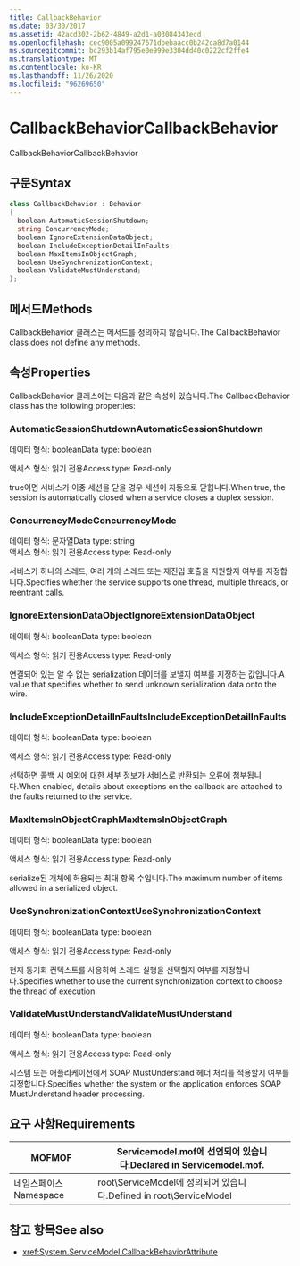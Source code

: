 ```yaml
---
title: CallbackBehavior
ms.date: 03/30/2017
ms.assetid: 42acd302-2b62-4849-a2d1-a03084343ecd
ms.openlocfilehash: cec9005a099247671dbebaacc0b242ca8d7a0144
ms.sourcegitcommit: bc293b14af795e0e999e3304dd40c0222cf2ffe4
ms.translationtype: MT
ms.contentlocale: ko-KR
ms.lasthandoff: 11/26/2020
ms.locfileid: "96269650"
---
```

# <a name="callbackbehavior"></a><span data-ttu-id="cf85d-102">CallbackBehavior</span><span class="sxs-lookup"><span data-stu-id="cf85d-102">CallbackBehavior</span></span>

<span data-ttu-id="cf85d-103">CallbackBehavior</span><span class="sxs-lookup"><span data-stu-id="cf85d-103">CallbackBehavior</span></span>  
  
## <a name="syntax"></a><span data-ttu-id="cf85d-104">구문</span><span class="sxs-lookup"><span data-stu-id="cf85d-104">Syntax</span></span>  
  
```csharp
class CallbackBehavior : Behavior  
{  
  boolean AutomaticSessionShutdown;  
  string ConcurrencyMode;  
  boolean IgnoreExtensionDataObject;  
  boolean IncludeExceptionDetailInFaults;  
  boolean MaxItemsInObjectGraph;  
  boolean UseSynchronizationContext;  
  boolean ValidateMustUnderstand;  
};  
```  
  
## <a name="methods"></a><span data-ttu-id="cf85d-105">메서드</span><span class="sxs-lookup"><span data-stu-id="cf85d-105">Methods</span></span>  

 <span data-ttu-id="cf85d-106">CallbackBehavior 클래스는 메서드를 정의하지 않습니다.</span><span class="sxs-lookup"><span data-stu-id="cf85d-106">The CallbackBehavior class does not define any methods.</span></span>  
  
## <a name="properties"></a><span data-ttu-id="cf85d-107">속성</span><span class="sxs-lookup"><span data-stu-id="cf85d-107">Properties</span></span>  

 <span data-ttu-id="cf85d-108">CallbackBehavior 클래스에는 다음과 같은 속성이 있습니다.</span><span class="sxs-lookup"><span data-stu-id="cf85d-108">The CallbackBehavior class has the following properties:</span></span>  
  
### <a name="automaticsessionshutdown"></a><span data-ttu-id="cf85d-109">AutomaticSessionShutdown</span><span class="sxs-lookup"><span data-stu-id="cf85d-109">AutomaticSessionShutdown</span></span>  

 <span data-ttu-id="cf85d-110">데이터 형식: boolean</span><span class="sxs-lookup"><span data-stu-id="cf85d-110">Data type: boolean</span></span>  
  
 <span data-ttu-id="cf85d-111">액세스 형식: 읽기 전용</span><span class="sxs-lookup"><span data-stu-id="cf85d-111">Access type: Read-only</span></span>  
  
 <span data-ttu-id="cf85d-112">true이면 서비스가 이중 세션을 닫을 경우 세션이 자동으로 닫힙니다.</span><span class="sxs-lookup"><span data-stu-id="cf85d-112">When true, the session is automatically closed when a service closes a duplex session.</span></span>  
  
### <a name="concurrencymode"></a><span data-ttu-id="cf85d-113">ConcurrencyMode</span><span class="sxs-lookup"><span data-stu-id="cf85d-113">ConcurrencyMode</span></span>  

 <span data-ttu-id="cf85d-114">데이터 형식: 문자열</span><span class="sxs-lookup"><span data-stu-id="cf85d-114">Data type: string</span></span>  
<span data-ttu-id="cf85d-115">액세스 형식: 읽기 전용</span><span class="sxs-lookup"><span data-stu-id="cf85d-115">Access type: Read-only</span></span>  
  
 <span data-ttu-id="cf85d-116">서비스가 하나의 스레드, 여러 개의 스레드 또는 재진입 호출을 지원할지 여부를 지정합니다.</span><span class="sxs-lookup"><span data-stu-id="cf85d-116">Specifies whether the service supports one thread, multiple threads, or reentrant calls.</span></span>  
  
### <a name="ignoreextensiondataobject"></a><span data-ttu-id="cf85d-117">IgnoreExtensionDataObject</span><span class="sxs-lookup"><span data-stu-id="cf85d-117">IgnoreExtensionDataObject</span></span>  

 <span data-ttu-id="cf85d-118">데이터 형식: boolean</span><span class="sxs-lookup"><span data-stu-id="cf85d-118">Data type: boolean</span></span>  
  
 <span data-ttu-id="cf85d-119">액세스 형식: 읽기 전용</span><span class="sxs-lookup"><span data-stu-id="cf85d-119">Access type: Read-only</span></span>  
  
 <span data-ttu-id="cf85d-120">연결되어 있는 알 수 없는 serialization 데이터를 보낼지 여부를 지정하는 값입니다.</span><span class="sxs-lookup"><span data-stu-id="cf85d-120">A value that specifies whether to send unknown serialization data onto the wire.</span></span>  
  
### <a name="includeexceptiondetailinfaults"></a><span data-ttu-id="cf85d-121">IncludeExceptionDetailInFaults</span><span class="sxs-lookup"><span data-stu-id="cf85d-121">IncludeExceptionDetailInFaults</span></span>  

 <span data-ttu-id="cf85d-122">데이터 형식: boolean</span><span class="sxs-lookup"><span data-stu-id="cf85d-122">Data type: boolean</span></span>  
  
 <span data-ttu-id="cf85d-123">액세스 형식: 읽기 전용</span><span class="sxs-lookup"><span data-stu-id="cf85d-123">Access type: Read-only</span></span>  
  
 <span data-ttu-id="cf85d-124">선택하면 콜백 시 예외에 대한 세부 정보가 서비스로 반환되는 오류에 첨부됩니다.</span><span class="sxs-lookup"><span data-stu-id="cf85d-124">When enabled, details about exceptions on the callback are attached to the faults returned to the service.</span></span>  
  
### <a name="maxitemsinobjectgraph"></a><span data-ttu-id="cf85d-125">MaxItemsInObjectGraph</span><span class="sxs-lookup"><span data-stu-id="cf85d-125">MaxItemsInObjectGraph</span></span>  

 <span data-ttu-id="cf85d-126">데이터 형식: boolean</span><span class="sxs-lookup"><span data-stu-id="cf85d-126">Data type: boolean</span></span>  
  
 <span data-ttu-id="cf85d-127">액세스 형식: 읽기 전용</span><span class="sxs-lookup"><span data-stu-id="cf85d-127">Access type: Read-only</span></span>  
  
 <span data-ttu-id="cf85d-128">serialize된 개체에 허용되는 최대 항목 수입니다.</span><span class="sxs-lookup"><span data-stu-id="cf85d-128">The maximum number of items allowed in a serialized object.</span></span>  
  
### <a name="usesynchronizationcontext"></a><span data-ttu-id="cf85d-129">UseSynchronizationContext</span><span class="sxs-lookup"><span data-stu-id="cf85d-129">UseSynchronizationContext</span></span>  

 <span data-ttu-id="cf85d-130">데이터 형식: boolean</span><span class="sxs-lookup"><span data-stu-id="cf85d-130">Data type: boolean</span></span>  
  
 <span data-ttu-id="cf85d-131">액세스 형식: 읽기 전용</span><span class="sxs-lookup"><span data-stu-id="cf85d-131">Access type: Read-only</span></span>  
  
 <span data-ttu-id="cf85d-132">현재 동기화 컨텍스트를 사용하여 스레드 실행을 선택할지 여부를 지정합니다.</span><span class="sxs-lookup"><span data-stu-id="cf85d-132">Specifies whether to use the current synchronization context to choose the thread of execution.</span></span>  
  
### <a name="validatemustunderstand"></a><span data-ttu-id="cf85d-133">ValidateMustUnderstand</span><span class="sxs-lookup"><span data-stu-id="cf85d-133">ValidateMustUnderstand</span></span>  

 <span data-ttu-id="cf85d-134">데이터 형식: boolean</span><span class="sxs-lookup"><span data-stu-id="cf85d-134">Data type: boolean</span></span>  
  
 <span data-ttu-id="cf85d-135">액세스 형식: 읽기 전용</span><span class="sxs-lookup"><span data-stu-id="cf85d-135">Access type: Read-only</span></span>  
  
 <span data-ttu-id="cf85d-136">시스템 또는 애플리케이션에서 SOAP MustUnderstand 헤더 처리를 적용할지 여부를 지정합니다.</span><span class="sxs-lookup"><span data-stu-id="cf85d-136">Specifies whether the system or the application enforces SOAP MustUnderstand header processing.</span></span>  
  
## <a name="requirements"></a><span data-ttu-id="cf85d-137">요구 사항</span><span class="sxs-lookup"><span data-stu-id="cf85d-137">Requirements</span></span>  
  
|<span data-ttu-id="cf85d-138">MOF</span><span class="sxs-lookup"><span data-stu-id="cf85d-138">MOF</span></span>|<span data-ttu-id="cf85d-139">Servicemodel.mof에 선언되어 있습니다.</span><span class="sxs-lookup"><span data-stu-id="cf85d-139">Declared in Servicemodel.mof.</span></span>|  
|---------|-----------------------------------|  
|<span data-ttu-id="cf85d-140">네임스페이스</span><span class="sxs-lookup"><span data-stu-id="cf85d-140">Namespace</span></span>|<span data-ttu-id="cf85d-141">root\ServiceModel에 정의되어 있습니다.</span><span class="sxs-lookup"><span data-stu-id="cf85d-141">Defined in root\ServiceModel</span></span>|  
  
## <a name="see-also"></a><span data-ttu-id="cf85d-142">참고 항목</span><span class="sxs-lookup"><span data-stu-id="cf85d-142">See also</span></span>

- <xref:System.ServiceModel.CallbackBehaviorAttribute>
